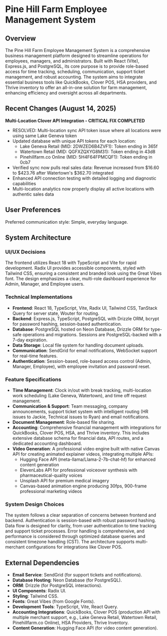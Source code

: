 # Pine Hill Farm Employee Management System

## Overview
The Pine Hill Farm Employee Management System is a comprehensive business management platform designed to streamline operations for employees, managers, and administrators. Built with React (Vite), Express.js, and PostgreSQL, its core purpose is to provide role-based access for time tracking, scheduling, communication, support ticket management, and robust accounting. The system aims to integrate essential business tools like QuickBooks, Clover POS, HSA providers, and Thrive inventory to offer an all-in-one solution for farm management, enhancing efficiency and oversight across all departments.

## Recent Changes (August 14, 2025)
**Multi-Location Clover API Integration - CRITICAL FIX COMPLETED**
- RESOLVED: Multi-location sync API token issue where all locations were using same Lake Geneva token
- Updated database with unique API tokens for each location:
  * Lake Geneva Retail (MID: 2DWZED6B4ZVF1): Token ending in 365f
  * Watertown Retail (MID: QGFXZQXYG8M31): Token ending in 43d8  
  * Pinehillfarm.co Online (MID: 5H4F64FPMCQF1): Token ending in 0cb7
- Verified sync now pulls real sales data: Revenue increased from $16.60 to $423.76 after Watertown's $362.70 integrated
- Enhanced API connection testing with detailed logging and diagnostic capabilities
- Multi-location analytics now properly display all active locations with authentic sales data

## User Preferences
Preferred communication style: Simple, everyday language.

## System Architecture

### UI/UX Decisions
The frontend utilizes React 18 with TypeScript and Vite for rapid development. Radix UI provides accessible components, styled with Tailwind CSS, ensuring a consistent and branded look using the Great Vibes font. The design emphasizes a clear, multi-role dashboard experience for Admin, Manager, and Employee users.

### Technical Implementations
- **Frontend**: React 18, TypeScript, Vite, Radix UI, Tailwind CSS, TanStack Query for server state, Wouter for routing.
- **Backend**: Express.js, TypeScript, PostgreSQL with Drizzle ORM, bcrypt for password hashing, session-based authentication.
- **Database**: PostgreSQL hosted on Neon Database, Drizzle ORM for type-safe operations and migrations. Sessions are PostgreSQL-backed with a 7-day expiration.
- **Data Storage**: Local file system for handling document uploads.
- **Communication**: SendGrid for email notifications, WebSocket support for real-time features.
- **Authentication**: Session-based, role-based access control (Admin, Manager, Employee), with employee invitation and password reset.

### Feature Specifications
- **Time Management**: Clock in/out with break tracking, multi-location work scheduling (Lake Geneva, Watertown), and time off request management.
- **Communication & Support**: Team messaging, company announcements, support ticket system with intelligent routing (HR issues to Jackie, Technical issues to Ryan) and email notifications.
- **Document Management**: Role-based file sharing.
- **Accounting**: Comprehensive financial management with integrations for QuickBooks, Clover POS, HSA, and Thrive inventory. This includes extensive database schema for financial data, API routes, and a dedicated accounting dashboard.
- **Video Generation**: A professional video engine built with native Canvas API for creating animated explainer videos, integrating multiple APIs:
  - Hugging Face API (meta-llama/Llama-2-7b-chat-hf) for enhanced content generation
  - ElevenLabs API for professional voiceover synthesis with pharmaceutical-quality voices
  - Unsplash API for premium medical imagery
  - Canvas-based animation engine producing 30fps, 900-frame professional marketing videos

### System Design Choices
The system follows a clear separation of concerns between frontend and backend. Authentication is session-based with robust password hashing. Data flow is designed for clarity, from user authentication to time tracking and support ticket processes. Error handling is comprehensive, and performance is considered through optimized database queries and consistent timezone handling (CST). The architecture supports multi-merchant configurations for integrations like Clover POS.

## External Dependencies

-   **Email Service**: SendGrid (for support tickets and notifications).
-   **Database Hosting**: Neon Database (for PostgreSQL).
-   **ORM**: Drizzle (for PostgreSQL interactions).
-   **UI Components**: Radix UI.
-   **Styling**: Tailwind CSS.
-   **Fonts**: Great Vibes (from Google Fonts).
-   **Development Tools**: TypeScript, Vite, React Query.
-   **Accounting Integrations**: QuickBooks, Clover POS (production API with multiple merchant support, e.g., Lake Geneva Retail, Watertown Retail, Pinehillfarm.co Online), HSA Providers, Thrive Inventory.
-   **Content Generation**: Hugging Face API (for video content generation).
